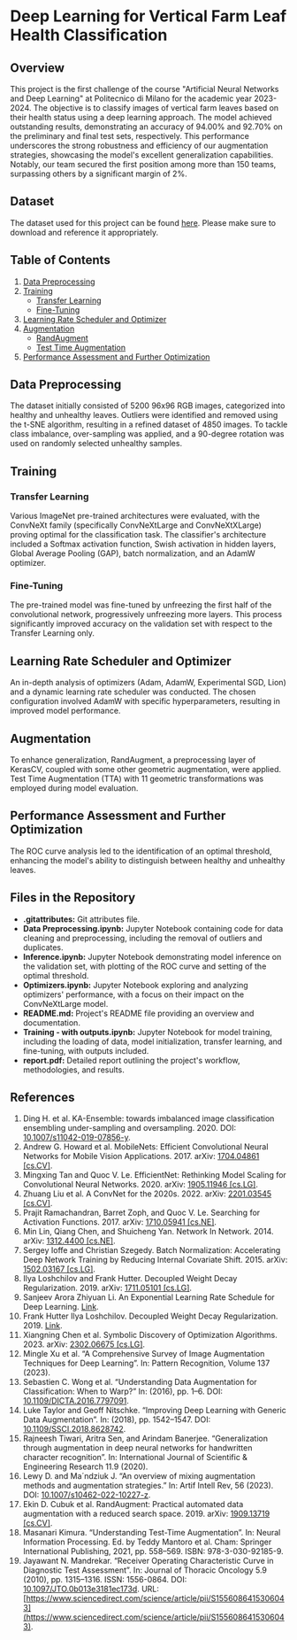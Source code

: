 # Deep Learning for Vertical Farm Leaf Health Classification

## Overview

This project is the first challenge of the course "Artificial Neural Networks and Deep Learning" at Politecnico di Milano for the academic year 2023-2024. The objective is to classify images of vertical farm leaves based on their health status using a deep learning approach. The model achieved outstanding results, demonstrating an accuracy of 94.00% and 92.70% on the preliminary and final test sets, respectively. This performance underscores the strong robustness and efficiency of our augmentation strategies, showcasing the model's excellent generalization capabilities. Notably, our team secured the first position among more than 150 teams, surpassing others by a significant margin of 2%.

## Dataset

The dataset used for this project can be found [here](https://drive.google.com/file/d/1llWCmIbaW-uHvZcD-soT8DJQJYmm8zAA/view?usp=drive_link). Please make sure to download and reference it appropriately.

## Table of Contents

1. [Data Preprocessing](#data-preprocessing)
2. [Training](#training)
   - [Transfer Learning](#transfer-learning)
   - [Fine-Tuning](#fine-tuning)
3. [Learning Rate Scheduler and Optimizer](#learning-rate-scheduler-and-optimizer)
4. [Augmentation](#augmentation)
   - [RandAugment](#randaugment)
   - [Test Time Augmentation](#test-time-augmentation)
5. [Performance Assessment and Further Optimization](#performance-assessment-and-further-optimization)

## Data Preprocessing

The dataset initially consisted of 5200 96x96 RGB images, categorized into healthy and unhealthy leaves. Outliers were identified and removed using the t-SNE algorithm, resulting in a refined dataset of 4850 images. To tackle class imbalance, over-sampling was applied, and a 90-degree rotation was used on randomly selected unhealthy samples.

## Training

### Transfer Learning

Various ImageNet pre-trained architectures were evaluated, with the ConvNeXt family (specifically ConvNeXtLarge and ConvNeXtXLarge) proving optimal for the classification task. The classifier's architecture included a Softmax activation function, Swish activation in hidden layers, Global Average Pooling (GAP), batch normalization, and an AdamW optimizer.

### Fine-Tuning

The pre-trained model was fine-tuned by unfreezing the first half of the convolutional network, progressively unfreezing more layers. This process significantly improved accuracy on the validation set with respect to the Transfer Learning only.

## Learning Rate Scheduler and Optimizer

An in-depth analysis of optimizers (Adam, AdamW, Experimental SGD, Lion) and a dynamic learning rate scheduler was conducted. The chosen configuration involved AdamW with specific hyperparameters, resulting in improved model performance.

## Augmentation

To enhance generalization, RandAugment, a preprocessing layer of KerasCV, coupled with some other geometric augmentation, were applied. Test Time Augmentation (TTA) with 11 geometric transformations was employed during model evaluation.

## Performance Assessment and Further Optimization

The ROC curve analysis led to the identification of an optimal threshold, enhancing the model's ability to distinguish between healthy and unhealthy leaves.

## Files in the Repository

- **.gitattributes:** Git attributes file.
- **Data Preprocessing.ipynb:** Jupyter Notebook containing code for data cleaning and preprocessing, including the removal of outliers and duplicates.
- **Inference.ipynb:** Jupyter Notebook demonstrating model inference on the validation set, with plotting of the ROC curve and setting of the optimal threshold.
- **Optimizers.ipynb:** Jupyter Notebook exploring and analyzing optimizers' performance, with a focus on their impact on the ConvNeXtLarge model.
- **README.md:** Project's README file providing an overview and documentation.
- **Training - with outputs.ipynb:** Jupyter Notebook for model training, including the loading of data, model initialization, transfer learning, and fine-tuning, with outputs included.
- **report.pdf:** Detailed report outlining the project's workflow, methodologies, and results.

## References

1. Ding H. et al. KA-Ensemble: towards imbalanced image classification ensembling under-sampling and oversampling. 2020. DOI: [10.1007/s11042-019-07856-y](https://doi.org/10.1007/s11042-019-07856-y).
2. Andrew G. Howard et al. MobileNets: Efficient Convolutional Neural Networks for Mobile Vision Applications. 2017. arXiv: [1704.04861 [cs.CV]](https://arxiv.org/abs/1704.04861).
3. Mingxing Tan and Quoc V. Le. EfficientNet: Rethinking Model Scaling for Convolutional Neural Networks. 2020. arXiv: [1905.11946 [cs.LG]](https://arxiv.org/abs/1905.11946).
4. Zhuang Liu et al. A ConvNet for the 2020s. 2022. arXiv: [2201.03545 [cs.CV]](https://arxiv.org/abs/2201.03545).
5. Prajit Ramachandran, Barret Zoph, and Quoc V. Le. Searching for Activation Functions. 2017. arXiv: [1710.05941 [cs.NE]](https://arxiv.org/abs/1710.05941).
6. Min Lin, Qiang Chen, and Shuicheng Yan. Network In Network. 2014. arXiv: [1312.4400 [cs.NE]](https://arxiv.org/abs/1312.4400).
7. Sergey Ioffe and Christian Szegedy. Batch Normalization: Accelerating Deep Network Training by Reducing Internal Covariate Shift. 2015. arXiv: [1502.03167 [cs.LG]](https://arxiv.org/abs/1502.03167).
8. Ilya Loshchilov and Frank Hutter. Decoupled Weight Decay Regularization. 2019. arXiv: [1711.05101 [cs.LG]](https://arxiv.org/abs/1711.05101).
9. Sanjeev Arora Zhiyuan Li. An Exponential Learning Rate Schedule for Deep Learning. [Link](https://doi.org/10.48550/arXiv.1910.07454).
10. Frank Hutter Ilya Loshchilov. Decoupled Weight Decay Regularization. 2019. [Link](https://openreview.net/forum?id=Bkg6RiCqY7).
11. Xiangning Chen et al. Symbolic Discovery of Optimization Algorithms. 2023. arXiv: [2302.06675 [cs.LG]](https://arxiv.org/abs/2302.06675).
12. Mingle Xu et al. “A Comprehensive Survey of Image Augmentation Techniques for Deep Learning”. In: Pattern Recognition, Volume 137 (2023).
13. Sebastien C. Wong et al. “Understanding Data Augmentation for Classification: When to Warp?” In: (2016), pp. 1–6. DOI: [10.1109/DICTA.2016.7797091](https://doi.org/10.1109/DICTA.2016.7797091).
14. Luke Taylor and Geoff Nitschke. “Improving Deep Learning with Generic Data Augmentation”. In: (2018), pp. 1542–1547. DOI: [10.1109/SSCI.2018.8628742](https://doi.org/10.1109/SSCI.2018.8628742).
15. Rajneesh Tiwari, Aritra Sen, and Arindam Banerjee. “Generalization through augmentation in deep neural networks for handwritten character recognition”. In: International Journal of Scientific & Engineering Research 11.9 (2020).
16. Lewy D. and Ma´ndziuk J. “An overview of mixing augmentation methods and augmentation strategies.” In: Artif Intell Rev, 56 (2023). DOI: [10.1007/s10462-022-10227-z](https://doi.org/10.1007/s10462-022-10227-z).
17. Ekin D. Cubuk et al. RandAugment: Practical automated data augmentation with a reduced search space. 2019. arXiv: [1909.13719 [cs.CV]](https://arxiv.org/abs/1909.13719).
18. Masanari Kimura. “Understanding Test-Time Augmentation”. In: Neural Information Processing. Ed. by Teddy Mantoro et al. Cham: Springer International Publishing, 2021, pp. 558–569. ISBN: 978-3-030-92185-9.
19. Jayawant N. Mandrekar. “Receiver Operating Characteristic Curve in Diagnostic Test Assessment”. In: Journal of Thoracic Oncology 5.9 (2010), pp. 1315–1316. ISSN: 1556-0864. DOI: [10.1097/JTO.0b013e3181ec173d](https://doi.org/10.1097/JTO.0b013e3181ec173d). URL: [https://www.sciencedirect.com/science/article/pii/S1556086415306043](https://www.sciencedirect.com/science/article/pii/S1556086415306043).





